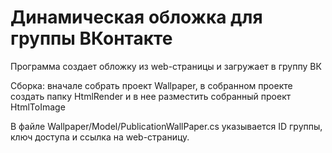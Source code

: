 # Динамическая обложка для группы ВКонтакте
 
Программа создает обложку из web-страницы и загружает в группу ВК

Сборка: 
вначале собрать проект Wallpaper, в собранном проекте создать папку HtmlRender и в нее разместить собранный проект HtmlToImage

В файле Wallpaper/Model/PublicationWallPaper.cs указывается ID группы, ключ доступа и ссылка на web-страницу.
